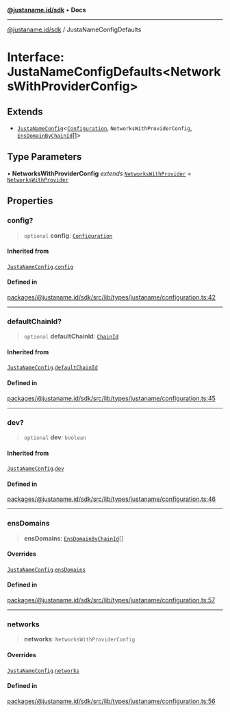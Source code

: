 [**@justaname.id/sdk**](../README.md) • **Docs**

***

[@justaname.id/sdk](../globals.md) / JustaNameConfigDefaults

# Interface: JustaNameConfigDefaults\<NetworksWithProviderConfig\>

## Extends

- [`JustaNameConfig`](JustaNameConfig.md)\<[`Configuration`](Configuration.md), `NetworksWithProviderConfig`, [`EnsDomainByChainId`](EnsDomainByChainId.md)[]\>

## Type Parameters

• **NetworksWithProviderConfig** *extends* [`NetworksWithProvider`](../type-aliases/NetworksWithProvider.md) = [`NetworksWithProvider`](../type-aliases/NetworksWithProvider.md)

## Properties

### config?

> `optional` **config**: [`Configuration`](Configuration.md)

#### Inherited from

[`JustaNameConfig`](JustaNameConfig.md).[`config`](JustaNameConfig.md#config)

#### Defined in

[packages/@justaname.id/sdk/src/lib/types/justaname/configuration.ts:42](https://github.com/JustaName-id/JustaName-sdk/blob/dc845c10af242e3ca87d95ef392516ac0bfa8b95/packages/@justaname.id/sdk/src/lib/types/justaname/configuration.ts#L42)

***

### defaultChainId?

> `optional` **defaultChainId**: [`ChainId`](../type-aliases/ChainId.md)

#### Inherited from

[`JustaNameConfig`](JustaNameConfig.md).[`defaultChainId`](JustaNameConfig.md#defaultchainid)

#### Defined in

[packages/@justaname.id/sdk/src/lib/types/justaname/configuration.ts:45](https://github.com/JustaName-id/JustaName-sdk/blob/dc845c10af242e3ca87d95ef392516ac0bfa8b95/packages/@justaname.id/sdk/src/lib/types/justaname/configuration.ts#L45)

***

### dev?

> `optional` **dev**: `boolean`

#### Inherited from

[`JustaNameConfig`](JustaNameConfig.md).[`dev`](JustaNameConfig.md#dev)

#### Defined in

[packages/@justaname.id/sdk/src/lib/types/justaname/configuration.ts:46](https://github.com/JustaName-id/JustaName-sdk/blob/dc845c10af242e3ca87d95ef392516ac0bfa8b95/packages/@justaname.id/sdk/src/lib/types/justaname/configuration.ts#L46)

***

### ensDomains

> **ensDomains**: [`EnsDomainByChainId`](EnsDomainByChainId.md)[]

#### Overrides

[`JustaNameConfig`](JustaNameConfig.md).[`ensDomains`](JustaNameConfig.md#ensdomains)

#### Defined in

[packages/@justaname.id/sdk/src/lib/types/justaname/configuration.ts:57](https://github.com/JustaName-id/JustaName-sdk/blob/dc845c10af242e3ca87d95ef392516ac0bfa8b95/packages/@justaname.id/sdk/src/lib/types/justaname/configuration.ts#L57)

***

### networks

> **networks**: `NetworksWithProviderConfig`

#### Overrides

[`JustaNameConfig`](JustaNameConfig.md).[`networks`](JustaNameConfig.md#networks)

#### Defined in

[packages/@justaname.id/sdk/src/lib/types/justaname/configuration.ts:56](https://github.com/JustaName-id/JustaName-sdk/blob/dc845c10af242e3ca87d95ef392516ac0bfa8b95/packages/@justaname.id/sdk/src/lib/types/justaname/configuration.ts#L56)
